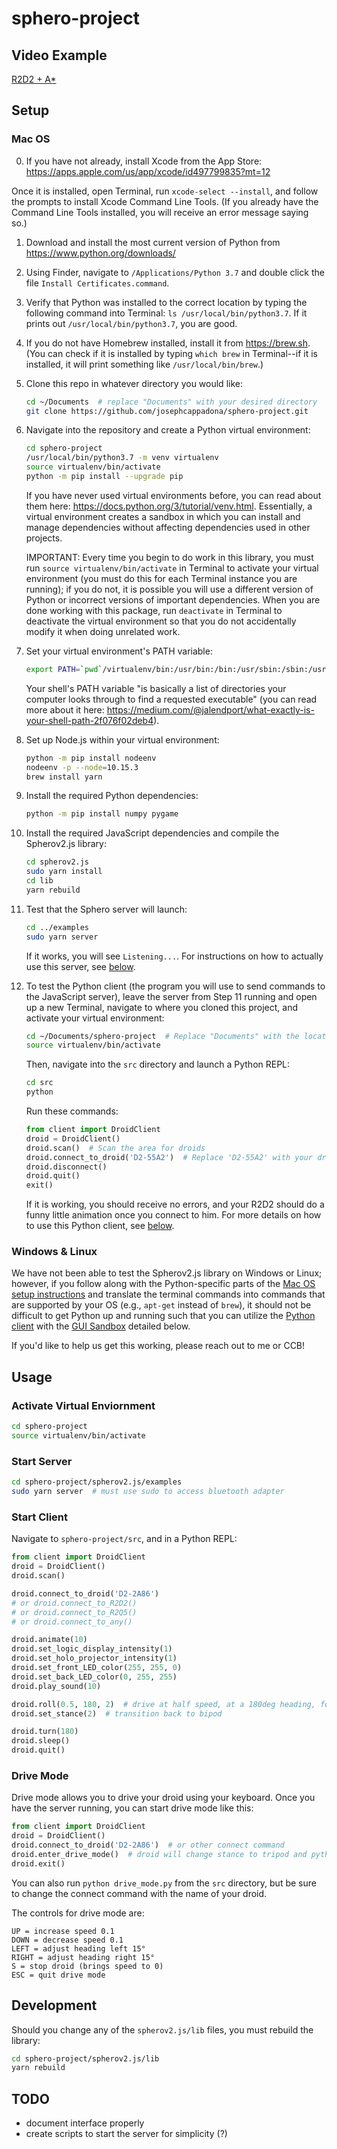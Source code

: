# sphero-project

## Video Example
[R2D2 + A*](https://www.youtube.com/watch?v=qjIhtkhbPT8)

## Setup

### Mac OS

0. If you have not already, install Xcode from the App Store: https://apps.apple.com/us/app/xcode/id497799835?mt=12

Once it is installed, open Terminal, run `xcode-select --install`, and follow the prompts to install Xcode Command Line Tools. (If you already have the Command Line Tools installed, you will receive an error message saying so.)

1. Download and install the most current version of Python from https://www.python.org/downloads/

2. Using Finder, navigate to `/Applications/Python 3.7` and double click the file `Install Certificates.command`.

3. Verify that Python was installed to the correct location by typing the following command into Terminal: `ls /usr/local/bin/python3.7`. If it prints out `/usr/local/bin/python3.7`, you are good.

4. If you do not have Homebrew installed, install it from https://brew.sh. (You can check if it is installed by typing `which brew` in Terminal--if it is installed, it will print something like `/usr/local/bin/brew`.)

5. Clone this repo in whatever directory you would like:

    ```bash
    cd ~/Documents  # replace "Documents" with your desired directory
    git clone https://github.com/josephcappadona/sphero-project.git
    ```

6. Navigate into the repository and create a Python virtual environment:

    ```bash
    cd sphero-project
    /usr/local/bin/python3.7 -m venv virtualenv
    source virtualenv/bin/activate
    python -m pip install --upgrade pip
    ```

    If you have never used virtual environments before, you can read about them here: https://docs.python.org/3/tutorial/venv.html. Essentially, a virtual environment creates a sandbox in which you can install and manage dependencies without affecting dependencies used in other projects.

    IMPORTANT: Every time you begin to do work in this library, you must run `source virtualenv/bin/activate` in Terminal to activate your virtual environment (you must do this for each Terminal instance you are running); if you do not, it is possible you will use a different version of Python or incorrect versions of important dependencies. When you are done working with this package, run `deactivate` in Terminal to deactivate the virtual environment so that you do not accidentally modify it when doing unrelated work.

7. Set your virtual environment's PATH variable:

    ```bash
    export PATH=`pwd`/virtualenv/bin:/usr/bin:/bin:/usr/sbin:/sbin:/usr/local/bin:/opt/X11/bin
    ```

    Your shell's PATH variable "is basically a list of directories your computer looks through to find a requested executable" (you can read more about it here: https://medium.com/@jalendport/what-exactly-is-your-shell-path-2f076f02deb4).

8. Set up Node.js within your virtual environment:

    ```bash
    python -m pip install nodeenv
    nodeenv -p --node=10.15.3
    brew install yarn
    ```

9. Install the required Python dependencies:

    ```bash
    python -m pip install numpy pygame
    ```

10. Install the required JavaScript dependencies and compile the Spherov2.js library:

    ```bash
    cd spherov2.js
    sudo yarn install
    cd lib
    yarn rebuild
    ```

11. Test that the Sphero server will launch:

    ```bash
    cd ../examples
    sudo yarn server
    ```

    If it works, you will see `Listening...`. For instructions on how to actually use this server, see [below](#usage).

12. To test the Python client (the program you will use to send commands to the JavaScript server), leave the server from Step 11 running and open up a new Terminal, navigate to where you cloned this project, and activate your virtual environment:

    ```bash
    cd ~/Documents/sphero-project  # Replace "Documents" with the location you cloned this repository
    source virtualenv/bin/activate
    ```

    Then, navigate into the `src` directory and launch a Python REPL:

    ```bash
    cd src
    python
    ```

    Run these commands:

    ```python
    from client import DroidClient
    droid = DroidClient()
    droid.scan()  # Scan the area for droids
    droid.connect_to_droid('D2-55A2')  # Replace 'D2-55A2' with your droid's identifier
    droid.disconnect()
    droid.quit()
    exit()
    ```

    If it is working, you should receive no errors, and your R2D2 should do a funny little animation once you connect to him. For more details on how to use this Python client, see [below](#start-client).

### Windows & Linux

We have not been able to test the Spherov2.js library on Windows or Linux; however, if you follow along with the Python-specific parts of the [Mac OS setup instructions](#mac-os) and translate the terminal commands into commands that are supported by your OS (e.g., `apt-get` instead of `brew`), it should not be difficult to get Python up and running such that you can utilize the [Python client](#start-client) with the [GUI Sandbox](#gui) detailed below.

If you'd like to help us get this working, please reach out to me or CCB!

## Usage

### Activate Virtual Enviornment

```bash
cd sphero-project
source virtualenv/bin/activate
```

### Start Server
```bash
cd sphero-project/spherov2.js/examples
sudo yarn server  # must use sudo to access bluetooth adapter
```

### Start Client
Navigate to `sphero-project/src`, and in a Python REPL:
```python
from client import DroidClient
droid = DroidClient()
droid.scan()

droid.connect_to_droid('D2-2A86')
# or droid.connect_to_R2D2()
# or droid.connect_to_R2Q5()
# or droid.connect_to_any()

droid.animate(10)
droid.set_logic_display_intensity(1)
droid.set_holo_projector_intensity(1)
droid.set_front_LED_color(255, 255, 0)
droid.set_back_LED_color(0, 255, 255)
droid.play_sound(10)

droid.roll(0.5, 180, 2)  # drive at half speed, at a 180deg heading, for 2 seconds
droid.set_stance(2)  # transition back to bipod

droid.turn(180)
droid.sleep()
droid.quit()
```

### Drive Mode

Drive mode allows you to drive your droid using your keyboard. Once you have the server running, you can start drive mode like this:

```python
from client import DroidClient
droid = DroidClient()
droid.connect_to_droid('D2-2A86')  # or other connect command
droid.enter_drive_mode()  # droid will change stance to tripod and python will start accepting keystrokes
droid.exit()
```

You can also run `python drive_mode.py` from the `src` directory, but be sure to change the connect command with the name of your droid.

The controls for drive mode are:

```
UP = increase speed 0.1
DOWN = decrease speed 0.1
LEFT = adjust heading left 15°
RIGHT = adjust heading right 15°
S = stop droid (brings speed to 0)
ESC = quit drive mode
```

## Development

Should you change any of the `spherov2.js/lib` files, you must rebuild the library:

```bash
cd sphero-project/spherov2.js/lib
yarn rebuild
```

## TODO

* document interface properly
* create scripts to start the server for simplicity (?)
